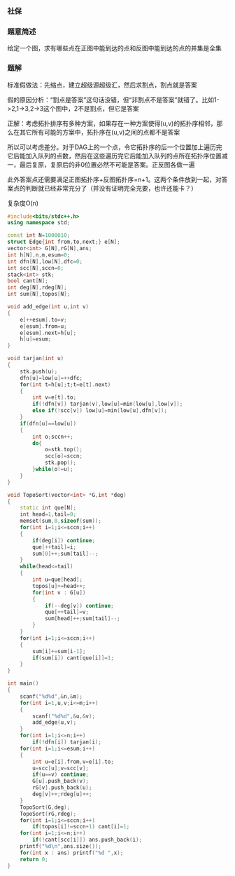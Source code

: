 ### 社保

### 题意简述

给定一个图，求有哪些点在正图中能到达的点和反图中能到达的点的并集是全集

### 题解

标准假做法：先缩点，建立超级源超级汇，然后求割点，割点就是答案

假的原因分析：“割点是答案”这句话没错，但“非割点不是答案”就错了。比如1->2,1->3,2->3这个图中，2不是割点，但它是答案

正解：考虑拓扑排序有多种方案，如果存在一种方案使得(u,v)的拓扑序相邻，那么在其它所有可能的方案中，拓扑序在(u,v)之间的点都不是答案

所以可以考虑差分。对于DAG上的一个点，令它拓扑序的后一个位置加上遍历完它后能加入队列的点数，然后在这些遍历完它后能加入队列的点所在拓扑序位置减一，最后复原，复原后的非0位置必然不可能是答案。正反图各做一遍

此外答案点还需要满足正图拓扑序+反图拓扑序=n+1。这两个条件放到一起，对答案点的判断就已经非常充分了（并没有证明完全充要，也许还能卡？）

复杂度O(n)

```cpp
#include<bits/stdc++.h>
using namespace std;

const int N=1000010;
struct Edge{int from,to,next;} e[N];
vector<int> G[N],rG[N],ans;
int h[N],n,m,esum=0;
int dfn[N],low[N],dfc=0;
int scc[N],sccn=0;
stack<int> stk;
bool cant[N];
int deg[N],rdeg[N];
int sum[N],topos[N];

void add_edge(int u,int v)
{
    e[++esum].to=v;
    e[esum].from=u;
    e[esum].next=h[u];
    h[u]=esum;
}

void tarjan(int u)
{
    stk.push(u);
    dfn[u]=low[u]=++dfc;
    for(int t=h[u];t;t=e[t].next)
    {
        int v=e[t].to;
        if(!dfn[v]) tarjan(v),low[u]=min(low[u],low[v]);
        else if(!scc[v]) low[u]=min(low[u],dfn[v]);
    }
    if(dfn[u]==low[u])
    {
        int o;sccn++;
        do{
            o=stk.top();
            scc[o]=sccn;
            stk.pop();
        }while(o!=u);
    }
}

void TopoSort(vector<int> *G,int *deg)
{
    static int que[N];
    int head=1,tail=0;
    memset(sum,0,sizeof(sum));
    for(int i=1;i<=sccn;i++)
    {
        if(deg[i]) continue;
        que[++tail]=i;
        sum[0]++;sum[tail]--;
    }
    while(head<=tail)
    {
        int u=que[head];
        topos[u]+=head++;
        for(int v : G[u])
        {
            if(--deg[v]) continue;
            que[++tail]=v;
            sum[head]++;sum[tail]--;
        }
    }
    for(int i=1;i<=sccn;i++)
    {
        sum[i]+=sum[i-1];
        if(sum[i]) cant[que[i]]=1;
    }
}

int main()
{
    scanf("%d%d",&n,&m);
    for(int i=1,u,v;i<=m;i++)
    {
        scanf("%d%d",&u,&v);
        add_edge(u,v);
    }
    for(int i=1;i<=n;i++)
        if(!dfn[i]) tarjan(i);
    for(int i=1;i<=esum;i++)
    {
        int u=e[i].from,v=e[i].to;
        u=scc[u];v=scc[v];
        if(u==v) continue;
        G[u].push_back(v);
        rG[v].push_back(u);
        deg[v]++;rdeg[u]++;
    }
    TopoSort(G,deg);
    TopoSort(rG,rdeg);
    for(int i=1;i<=sccn;i++)
        if(topos[i]!=sccn+1) cant[i]=1;
    for(int i=1;i<=n;i++)
        if(!cant[scc[i]]) ans.push_back(i);
    printf("%d\n",ans.size());
    for(int x : ans) printf("%d ",x);
    return 0;
}
```


